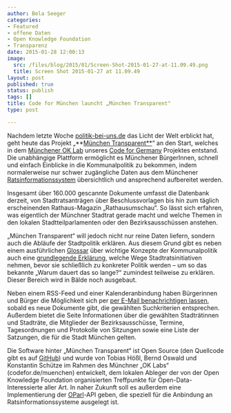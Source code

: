 ```yaml
---
author: Bela Seeger
categories:
- Featured
- offene Daten
- Open Knowledge Foundation
- Transparenz
date: 2015-01-28 12:00:13
image:
  src: /files/blog/2015/01/Screen-Shot-2015-01-27-at-11.09.49.png
  title: Screen Shot 2015-01-27 at 11.09.49
layout: post
published: true
status: publish
tags: []
title: Code for München launcht „München Transparent"
type: post

---
```

Nachdem letzte Woche [politik-bei-uns.de](http://politik-bei-uns.de/) das Licht der Welt erblickt hat, geht heute das Projekt „**[München Transparent**](http://muenchen-transparent.de)“ an den Start, welches in dem [Münchener OK Lab](http://codefor.de/muenchen/) unseres [Code for Germany](http://codefor.de/) Projektes entstand. Die unabhängige Plattform ermöglicht es Münchener BürgerInnen, schnell und einfach Einblicke in die Kommunalpolitik zu bekommen, indem normalerweise nur schwer zugängliche Daten aus dem Münchener [Ratsinformationssystem](http://de.wikipedia.org/wiki/Ratsinformationssystem) übersichtlich und ansprechend aufbereitet werden.

Insgesamt über 160.000 gescannte Dokumente umfasst die Datenbank derzeit, von Stadtratsanträgen über Beschlussvorlagen bis hin zum täglich erscheinenden Rathaus-Magazin „Rathausumschau“. So lässt sich erfahren, was eigentlich der Münchner Stadtrat gerade macht und welche Themen in den lokalen Stadtteilparlamenten oder den Bezirksausschüssen anstehen. 

„München Transparent“ will jedoch nicht nur reine Daten liefern, sondern auch die Abläufe der Stadtpolitik erklären. Aus diesem Grund gibt es neben einem ausführlichen [Glossar](https://www.muenchen-transparent.de/infos/glossar) über wichtige Konzepte der Kommunalpolitik auch eine [grundlegende Erklärung](https://www.muenchen-transparent.de/infos/soFunktioniertStadtpolitik), welche Wege Stadtratsinitiativen nehmen, bevor sie schließlich zu konkreter Politik werden – um so das bekannte „Warum dauert das so lange?“ zumindest teilweise zu erklären. Dieser Bereich wird in Bälde noch ausgebaut. 

Neben einem RSS-Feed und einer Kalenderanbindung haben Bürgerinnen und Bürger die Möglichkeit sich per [per E-Mail benachrichtigen lassen](https://www.muenchen-transparent.de/benachrichtigungen), sobald es neue Dokumente gibt, die gewählten Suchkriterien entsprechen. Außerdem bietet die Seite Informationen über die gewählten Stadträtinnen und Stadträte, die Mitglieder der Bezirksausschüsse, Termine, Tagesordnungen und Protokolle von Sitzungen sowie eine Liste der Satzungen, die für die Stadt München gelten.

Die Software hinter „München Transparent“ ist Open Source (den Quellcode gibt es auf [GitHub](https://github.com/codeformunich/Muenchen-Transparent)) und wurde von Tobias Hößl, Bernd Oswald und Konstantin Schütze im Rahmen des Münchner „OK Labs“ (codefor.de/muenchen) entwickelt, dem lokalen Ableger der von der Open Knowledge Foundation organisierten Treffpunkte für Open-Data-Interessierte aller Art. In naher Zukunft soll es außerdem eine Implementierung der [OParl](http://oparl.org/)-API geben, die speziell für die Anbindung an Ratsinformationssysteme ausgelegt ist. 

 